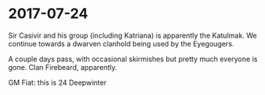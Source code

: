 # 2017-07-24

Sir Casivir and his group (including Katriana) is apparently the Katulmak. We continue towards a dwarven clanhold being used by the Eyegougers.

A couple days pass, with occasional skirmishes but pretty much everyone is gone. Clan Firebeard, apparently. 

GM Fiat: this is 24 Deepwinter
